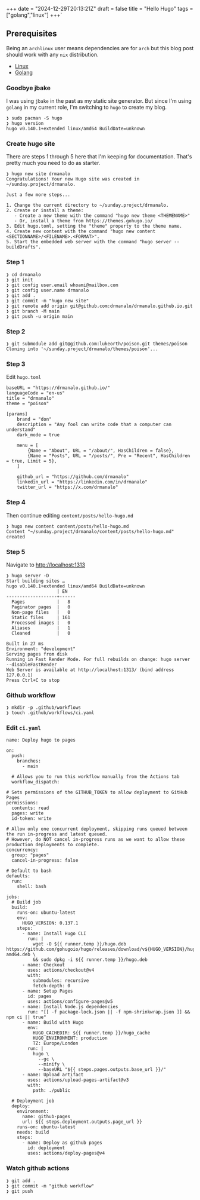 +++
date = "2024-12-29T20:13:21Z"
draft = false
title = "Hello Hugo"
tags = ["golang","linux"]
+++`

## Prerequisites
Being an `archlinux` user means dependencies are for `arch` but this blog post should work with any `nix` distribution.
- [Linux](https://wiki.archlinux.org/title/Installation_guide)
- [Golang](https://go.dev/doc/install)

### Goodbye jbake
I was using `jbake` in the past as my static site generator. But since I'm using `golang` in my current role, I'm switching to `hugo` to create my blog.

```
❯ sudo pacman -S hugo
❯ hugo version
hugo v0.140.1+extended linux/amd64 BuildDate=unknown
```

### Create hugo site
There are steps 1 through 5 here that I'm keeping for documentation. That's pretty much you need to do as starter.
```
❯ hugo new site drmanalo
Congratulations! Your new Hugo site was created in ~/sunday.project/drmanalo.

Just a few more steps... 

1. Change the current directory to ~/sunday.project/drmanalo.
2. Create or install a theme:
   - Create a new theme with the command "hugo new theme <THEMENAME>"
   - Or, install a theme from https://themes.gohugo.io/
3. Edit hugo.toml, setting the "theme" property to the theme name.
4. Create new content with the command "hugo new content <SECTIONNAME>/<FILENAME>.<FORMAT>".
5. Start the embedded web server with the command "hugo server --buildDrafts".
```

### Step 1
```
❯ cd drmanalo
❯ git init
❯ git config user.email whoami@mailbox.com
❯ git config user.name drmanalo
❯ git add .
❯ git commit -m "hugo new site"
❯ git remote add origin git@github.com:drmanalo/drmanalo.github.io.git
❯ git branch -M main
❯ git push -u origin main
```

### Step 2
```
❯ git submodule add git@github.com:lukeorth/poison.git themes/poison
Cloning into '~/sunday.project/drmanalo/themes/poison'...
```

### Step 3
Edit `hugo.toml`
```
baseURL = "https://drmanalo.github.io/"
languageCode = "en-us"
title = "drmanalo"
theme = "poison"

[params]
    brand = "don"
    description = "Any fool can write code that a computer can understand"
    dark_mode = true

    menu = [
        {Name = "About", URL = "/about/", HasChildren = false},
        {Name = "Posts", URL = "/posts/", Pre = "Recent", HasChildren = true, Limit = 5},
    ]

    github_url = "https://github.com/drmanalo"
    linkedin_url = "https://linkedin.com/in/drmanalo"
    twitter_url = "https://x.com/drmanalo"
```

### Step 4
Then continue editing `content/posts/hello-hugo.md`
```
❯ hugo new content content/posts/hello-hugo.md
Content "~/sunday.project/drmanalo/content/posts/hello-hugo.md" created
```

### Step 5
Navigate to [http://localhost:1313](http://localhost:1313)
```
❯ hugo server -D
Start building sites … 
hugo v0.140.1+extended linux/amd64 BuildDate=unknown
                   | EN   
-------------------+------
  Pages            |   8  
  Paginator pages  |   0  
  Non-page files   |   0  
  Static files     | 161  
  Processed images |   0  
  Aliases          |   1  
  Cleaned          |   0  

Built in 27 ms
Environment: "development"
Serving pages from disk
Running in Fast Render Mode. For full rebuilds on change: hugo server --disableFastRender
Web Server is available at http://localhost:1313/ (bind address 127.0.0.1) 
Press Ctrl+C to stop
```

### Github workflow
```
❯ mkdir -p .github/workflows
❯ touch .github/workflows/ci.yaml
```

### Edit `ci.yaml`
```
name: Deploy hugo to pages

on:
  push:
    branches:
      - main

  # Allows you to run this workflow manually from the Actions tab
  workflow_dispatch:

# Sets permissions of the GITHUB_TOKEN to allow deployment to GitHub Pages
permissions:
  contents: read
  pages: write
  id-token: write

# Allow only one concurrent deployment, skipping runs queued between the run in-progress and latest queued.
# However, do NOT cancel in-progress runs as we want to allow these production deployments to complete.
concurrency:
  group: "pages"
  cancel-in-progress: false

# Default to bash
defaults:
  run:
    shell: bash

jobs:
  # Build job
  build:
    runs-on: ubuntu-latest
    env:
      HUGO_VERSION: 0.137.1
    steps:
      - name: Install Hugo CLI
        run: |
          wget -O ${{ runner.temp }}/hugo.deb https://github.com/gohugoio/hugo/releases/download/v${HUGO_VERSION}/hugo_extended_${HUGO_VERSION}_linux-amd64.deb \
          && sudo dpkg -i ${{ runner.temp }}/hugo.deb          
      - name: Checkout
        uses: actions/checkout@v4
        with:
          submodules: recursive
          fetch-depth: 0
      - name: Setup Pages
        id: pages
        uses: actions/configure-pages@v5
      - name: Install Node.js dependencies
        run: "[[ -f package-lock.json || -f npm-shrinkwrap.json ]] && npm ci || true"
      - name: Build with Hugo
        env:
          HUGO_CACHEDIR: ${{ runner.temp }}/hugo_cache
          HUGO_ENVIRONMENT: production
          TZ: Europe/London
        run: |
          hugo \
            --gc \
            --minify \
            --baseURL "${{ steps.pages.outputs.base_url }}/"          
      - name: Upload artifact
        uses: actions/upload-pages-artifact@v3
        with:
          path: ./public

  # Deployment job
  deploy:
    environment:
      name: github-pages
      url: ${{ steps.deployment.outputs.page_url }}
    runs-on: ubuntu-latest
    needs: build
    steps:
      - name: Deploy as github pages
        id: deployment
        uses: actions/deploy-pages@v4
```        

### Watch github actions
```
❯ git add .
❯ git commit -m "github workflow"
❯ git push
```
